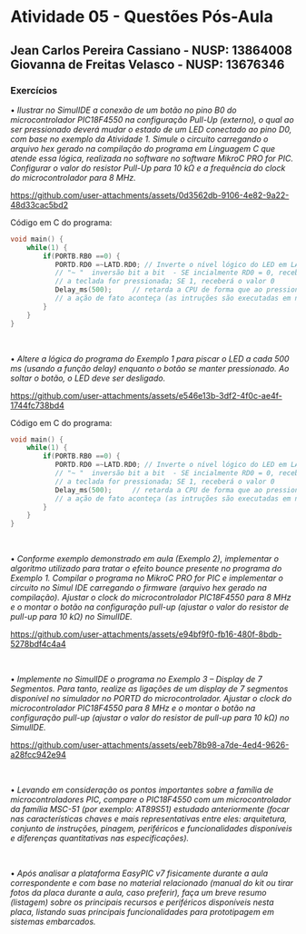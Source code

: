 
# Atividade 05 - Questões Pós-Aula

## Jean Carlos Pereira Cassiano - NUSP: 13864008 <br> Giovanna de Freitas Velasco - NUSP: 13676346

### Exercícios

• *Ilustrar no SimulIDE a conexão de um botão no pino B0 do microcontrolador PIC18F4550 na configuração Pull-Up (externo), o qual ao ser pressionado deverá mudar o estado de um LED conectado ao pino D0, com base no exemplo da Atividade 1. Simule o circuito carregando o arquivo hex gerado na compilação do programa em Linguagem C que atende essa lógica, realizada no software no software MikroC PRO for PIC. Configurar o valor do resistor Pull-Up para 10 kΩ e a frequência do clock do microcontrolador para 8 MHz.*

https://github.com/user-attachments/assets/0d3562db-9106-4e82-9a22-48d33cac5bd2

Código em C do programa:
``` c
void main() {
    while(1) {
        if(PORTB.RB0 ==0) {
           PORTD.RD0 =~LATD.RD0; // Inverte o nível lógico do LED em LATD
           // "~ "  inversão bit a bit  - SE incialmente RD0 = 0, receberá 1 quando
           // a teclada for pressionada; SE 1, receberá o valor 0
           Delay_ms(500);     // retarda a CPU de forma que ao pressionar a tecla..
           // a ação de fato aconteça (as intruções são executadas em nanosegundos)
        } 
    }
} 

```

<br>

• *Altere a lógica do programa do Exemplo 1 para piscar o LED a cada 500 ms (usando a função delay) enquanto o botão se manter pressionado. Ao soltar o botão, o LED deve ser desligado.*

https://github.com/user-attachments/assets/e546e13b-3df2-4f0c-ae4f-1744fc738bd4

Código em C do programa:
``` c
void main() {
    while(1) {
        if(PORTB.RB0 ==0) {
           PORTD.RD0 =~LATD.RD0; // Inverte o nível lógico do LED em LATD
           // "~ "  inversão bit a bit  - SE incialmente RD0 = 0, receberá 1 quando
           // a teclada for pressionada; SE 1, receberá o valor 0
           Delay_ms(500);     // retarda a CPU de forma que ao pressionar a tecla..
           // a ação de fato aconteça (as intruções são executadas em nanosegundos)
        } 
    }
} 

```

<br>

• *Conforme exemplo demonstrado em aula (Exemplo 2), implementar o algoritmo utilizado para tratar o efeito bounce presente no programa do Exemplo 1. Compilar o programa no MikroC PRO for PIC e implementar o circuito no Simul IDE carregando o firmware (arquivo hex gerado na compilação). Ajustar o clock do microcontrolador PIC18F4550 para 8 MHz e o montar o botão na configuração pull-up (ajustar o valor do resistor de pull-up para 10 kΩ) no SimulIDE.*

https://github.com/user-attachments/assets/e94bf9f0-fb16-480f-8bdb-5278bdf4c4a4

<br>

• *Implemente no SimulIDE o programa no Exemplo 3 – Display de 7 Segmentos. Para tanto, realize as ligações de um display de 7 segmentos disponível no simulador no PORTD do microcontrolador. Ajustar o clock do microcontrolador PIC18F4550 para 8 MHz e o montar o botão na configuração pull-up (ajustar o valor do resistor de pull-up para 10 kΩ) no SimulIDE.*

https://github.com/user-attachments/assets/eeb78b98-a7de-4ed4-9626-a28fcc942e94

<br>

• *Levando em consideração os pontos importantes sobre a família de microcontroladores PIC, compare o PIC18F4550 com um microcontrolador da família MSC-51 (por exemplo: AT89S51) estudado anteriormente (focar nas características chaves e mais representativas entre eles: arquitetura, conjunto de instruções, pinagem, periféricos e funcionalidades disponíveis e diferenças quantitativas nas especificações).*


<br>

• *Após analisar a plataforma EasyPIC v7 fisicamente durante a aula correspondente e com base no material relacionado (manual do kit ou tirar fotos da placa durante a aula, caso preferir), faça um breve resumo (listagem) sobre os principais recursos e periféricos disponíveis nesta placa, listando suas principais funcionalidades para prototipagem em sistemas embarcados.*


<br>
